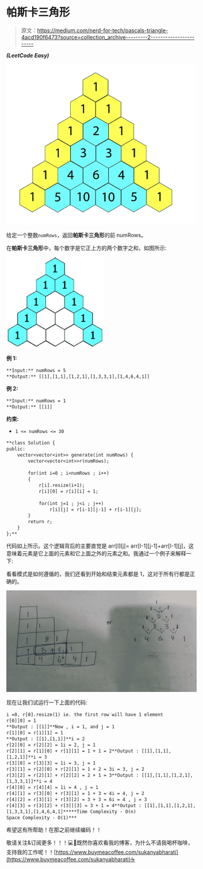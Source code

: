 # 帕斯卡三角形

> 原文：<https://medium.com/nerd-for-tech/pascals-triangle-4acd190f6473?source=collection_archive---------2----------------------->

***(LeetCode Easy)***

![](img/c3bbbebfbc87307a3caeb93ae1d75f38.png)

给定一个整数`numRows`，返回**帕斯卡三角形**的前 numRows。

在**帕斯卡三角形**中，每个数字是它正上方的两个数字之和，如图所示:

![](img/4d589e52d305ca80fb8c0dc02806240a.png)

**例 1:**

```
**Input:** numRows = 5
**Output:** [[1],[1,1],[1,2,1],[1,3,3,1],[1,4,6,4,1]]
```

**例 2:**

```
**Input:** numRows = 1
**Output:** [[1]]
```

**约束:**

*   `1 <= numRows <= 30`

```
**class Solution {
public:
    vector<vector<int>> generate(int numRows) {
        vector<vector<int>>r(numRows);

        for(int i=0 ; i<numRows ; i++)
        {
            r[i].resize(i+1);
            r[i][0] = r[i][i] = 1;

            for(int j=1 ; j<i ; j++)
                r[i][j] = r[i-1][j-1] + r[i-1][j];
        }
        return r;
    }
};**
```

代码如上所示。这个逻辑背后的主要直觉是 arr[I][j]= arr[I-1][j-1]+arr[I-1][j]，这意味着元素是它上面的元素和它上面之外的元素之和。我通过一个例子来解释一下:

看看模式是如何遵循的，我们还看到开始和结束元素都是 1，这对于所有行都是正确的。

![](img/4c2d2ba70e6cad13718cf144e29a9344.png)

现在让我们试运行一下上面的代码:

```
i =0, r[0].resize(1) ie. the first row will have 1 element
r[0][0] = 1
**Output : [[1]]**Now , i = 1, and j = 1
r[1][0] = r[1][1] = 1
**Output : [[1],[1,1]]**i = 2
r[2][0] = r[2][2] = 1i = 2, j = 1
r[2][1] = r[1][0] + r[1][1] = 1 + 1 = 2**Output : [[1],[1,1],[1,2,1]]**i = 3
r[3][0] = r[3][3] = 1i = 3, j = 1
r[3][1] = r[2][0] + r[2][1] = 1 + 2 = 3i = 3, j = 2
r[3][2] = r[2][1] + r[2][2] = 2 + 1 = 3**Output : [[1],[1,1],[1,2,1],[1,3,3,1]]**i = 4
r[4][0] = r[4][4] = 1i = 4 , j = 1
r[4][1] = r[3][0] + r[3][1] = 1 + 3 = 4i = 4, j = 2 
r[4][2] = r[3][1] + r[3][2] = 3 + 3 = 6i = 4 , j = 3
r[4][3] = r[3][2] + r[3]][3] = 3 + 1 = 4**Output : [[1],[1,1],[1,2,1],[1,3,3,1],[1,4,6,4,1]*****Time Complexity - O(n)
Space Complexity - O(1)***
```

希望这有所帮助！在那之前继续编码！！

敬请关注&订阅更多！！！💻🙌既然你喜欢看我的博客，为什么不请我喝杯咖啡，支持我的工作呢！！[https://www.buymeacoffee.com/sukanyabharati](https://www.buymeacoffee.com/sukanyabharati)☕